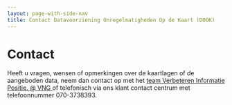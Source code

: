 ```yaml
---
layout: page-with-side-nav
title: Contact Datavoorziening Onregelmatigheden Op de Kaart (DOOK)
---
```


# Contact

Heeft u vragen, wensen of opmerkingen over de kaartlagen of de aangeboden data, neem dan contact op met het <a href="mailto:vip@vng.nl"> team Verbeteren Informatie Positie. @ VNG </a> of telefonisch via ons klant contact centrum met telefoonnummer 070-3738393.
